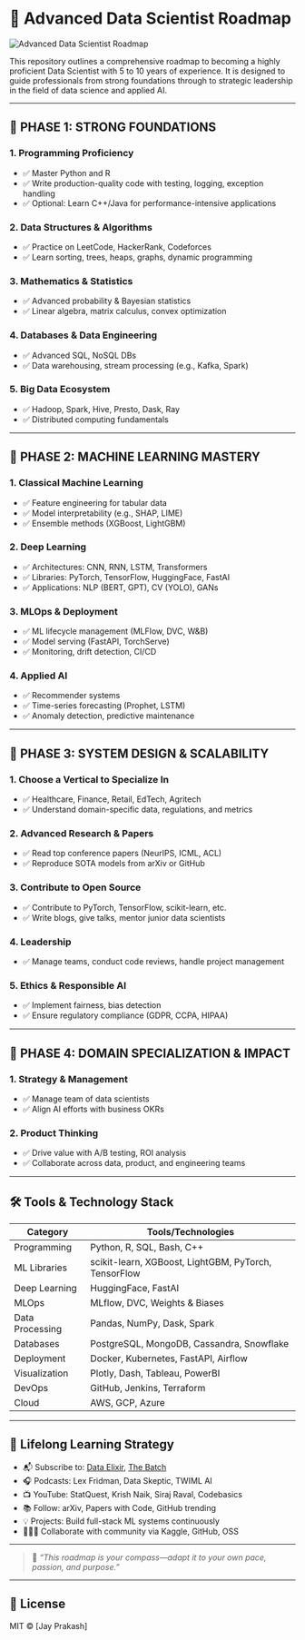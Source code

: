 # 🧠 Advanced Data Scientist Roadmap 

![Advanced Data Scientist Roadmap](./file-QEtGAWbUfJWefdhLrBSRAr)

This repository outlines a comprehensive roadmap to becoming a highly proficient Data Scientist with 5 to 10 years of experience. It is designed to guide professionals from strong foundations through to strategic leadership in the field of data science and applied AI.

---

## 📍 PHASE 1: STRONG FOUNDATIONS

### 1. Programming Proficiency
- ✅ Master Python and R
- ✅ Write production-quality code with testing, logging, exception handling
- ✅ Optional: Learn C++/Java for performance-intensive applications

### 2. Data Structures & Algorithms
- ✅ Practice on LeetCode, HackerRank, Codeforces
- ✅ Learn sorting, trees, heaps, graphs, dynamic programming

### 3. Mathematics & Statistics
- ✅ Advanced probability & Bayesian statistics
- ✅ Linear algebra, matrix calculus, convex optimization

### 4. Databases & Data Engineering
- ✅ Advanced SQL, NoSQL DBs
- ✅ Data warehousing, stream processing (e.g., Kafka, Spark)

### 5. Big Data Ecosystem
- ✅ Hadoop, Spark, Hive, Presto, Dask, Ray
- ✅ Distributed computing fundamentals

---

## 🤖 PHASE 2: MACHINE LEARNING MASTERY

### 1. Classical Machine Learning
- ✅ Feature engineering for tabular data
- ✅ Model interpretability (e.g., SHAP, LIME)
- ✅ Ensemble methods (XGBoost, LightGBM)

### 2. Deep Learning
- ✅ Architectures: CNN, RNN, LSTM, Transformers
- ✅ Libraries: PyTorch, TensorFlow, HuggingFace, FastAI
- ✅ Applications: NLP (BERT, GPT), CV (YOLO), GANs

### 3. MLOps & Deployment
- ✅ ML lifecycle management (MLFlow, DVC, W&B)
- ✅ Model serving (FastAPI, TorchServe)
- ✅ Monitoring, drift detection, CI/CD

### 4. Applied AI
- ✅ Recommender systems
- ✅ Time-series forecasting (Prophet, LSTM)
- ✅ Anomaly detection, predictive maintenance

---

## 🧱 PHASE 3: SYSTEM DESIGN & SCALABILITY

### 1. Choose a Vertical to Specialize In
- ✅ Healthcare, Finance, Retail, EdTech, Agritech
- ✅ Understand domain-specific data, regulations, and metrics

### 2. Advanced Research & Papers
- ✅ Read top conference papers (NeurIPS, ICML, ACL)
- ✅ Reproduce SOTA models from arXiv or GitHub

### 3. Contribute to Open Source
- ✅ Contribute to PyTorch, TensorFlow, scikit-learn, etc.
- ✅ Write blogs, give talks, mentor junior data scientists

### 4. Leadership
- ✅ Manage teams, conduct code reviews, handle project management

### 5. Ethics & Responsible AI
- ✅ Implement fairness, bias detection
- ✅ Ensure regulatory compliance (GDPR, CCPA, HIPAA)

---

## 🧠 PHASE 4: DOMAIN SPECIALIZATION & IMPACT

### 1. Strategy & Management
- ✅ Manage team of data scientists
- ✅ Align AI efforts with business OKRs

### 2. Product Thinking
- ✅ Drive value with A/B testing, ROI analysis
- ✅ Collaborate across data, product, and engineering teams

---

## 🛠️ Tools & Technology Stack

| Category         | Tools/Technologies |
|------------------|--------------------|
| Programming      | Python, R, SQL, Bash, C++ |
| ML Libraries     | scikit-learn, XGBoost, LightGBM, PyTorch, TensorFlow |
| Deep Learning    | HuggingFace, FastAI |
| MLOps            | MLflow, DVC, Weights & Biases |
| Data Processing  | Pandas, NumPy, Dask, Spark |
| Databases        | PostgreSQL, MongoDB, Cassandra, Snowflake |
| Deployment       | Docker, Kubernetes, FastAPI, Airflow |
| Visualization    | Plotly, Dash, Tableau, PowerBI |
| DevOps           | GitHub, Jenkins, Terraform |
| Cloud            | AWS, GCP, Azure |

---

## 📖 Lifelong Learning Strategy

- 📬 Subscribe to: [Data Elixir](https://dataelixir.com), [The Batch](https://www.deeplearning.ai/the-batch/)
- 🎧 Podcasts: Lex Fridman, Data Skeptic, TWIML AI
- 📺 YouTube: StatQuest, Krish Naik, Siraj Raval, Codebasics
- 📚 Follow: arXiv, Papers with Code, GitHub trending
- 💡 Projects: Build full-stack ML systems continuously
- 🧑‍🤝‍🧑 Collaborate with community via Kaggle, GitHub, OSS

---

> 💬 _“This roadmap is your compass—adapt it to your own pace, passion, and purpose.”_

---

## 📂 License

MIT © [Jay Prakash]
